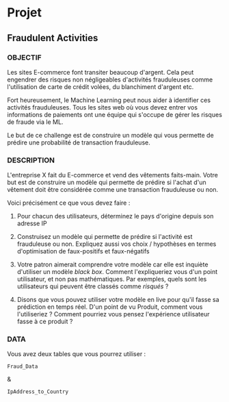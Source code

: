 # Projet

## Fraudulent Activities

### OBJECTIF

Les sites E-commerce font transiter beaucoup d'argent. Cela peut engendrer des risques non négligeables d'activités frauduleuses comme l'utilisation de carte de crédit volées, du blanchiment d'argent etc.

Fort heureusement, le Machine Learning peut nous aider à identifier ces activités frauduleuses. Tous les sites web où vous devez entrer vos informations de paiements ont une équipe qui s'occupe de gérer les risques de fraude via le ML.

Le but de ce challenge est de construire un modèle qui vous permette de prédire une probabilité de transaction frauduleuse.

### DESCRIPTION

L'entreprise X fait du E-commerce et vend des vêtements faits-main. Votre but est de construire un modèle qui permette de prédire si l'achat d'un vêtement doit être considérée comme une transaction frauduleuse ou non.

Voici précisément ce que vous devez faire :

1. Pour chacun des utilisateurs, déterminez le pays d'origine depuis son adresse IP

2. Construisez un modèle qui permette de prédire si l'activité est frauduleuse ou non. Expliquez aussi vos choix / hypothèses en termes d'optimisation de faux-positifs et faux-négatifs

3. Votre patron aimerait comprendre votre modèle car elle est inquiète d'utiliser un modèle _black box_. Comment l'expliqueriez vous d'un point utilisateur, et non pas mathématiques. Par exemples, quels sont les utilisateurs qui peuvent être classés comme _risqués_ ?

4. Disons que vous pouvez utiliser votre modèle en live pour qu'il fasse sa prédiction en temps réel. D'un point de vu Produit, comment vous l'utiliseriez ? Comment pourriez vous pensez l'expérience utilisateur fasse à ce produit ?


### DATA

Vous avez deux tables que vous pourrez utiliser :

```
Fraud_Data
```

&

```
IpAddress_to_Country
```
